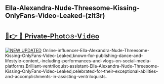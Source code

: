 ## Ella-Alexandra-Nude-Threesome-Kissing-OnlyFans-Video-Leaked-(zlt3r)


# <h2><a href="https://mediaupload.pro?-19M">🔗👉 🔴 Private-P𝚑ot𝚘𝚜-V𝚒d𝚎o</a></h2>

[![NEW UPDATED](https://i.imgur.com/0qMVB7G.gif)](https://mediaupload.pro?-19M)
Online-influencer-Ella-Alexandra-Nude-Threesome-Kissing-OnlyFans-Video-Leaked,known-for-publishing-dance-and-lifestyle-content,-including-performances-and-vlogs-on-social-media-platforms.Brilliant-ventriloquist-assistant-Ella-Alexandra-Nude-Threesome-Kissing-OnlyFans-Video-Leaked,celebrated-for-their-exceptional-abilities-and-accomplishments-in-assisting-ventriloquists.  